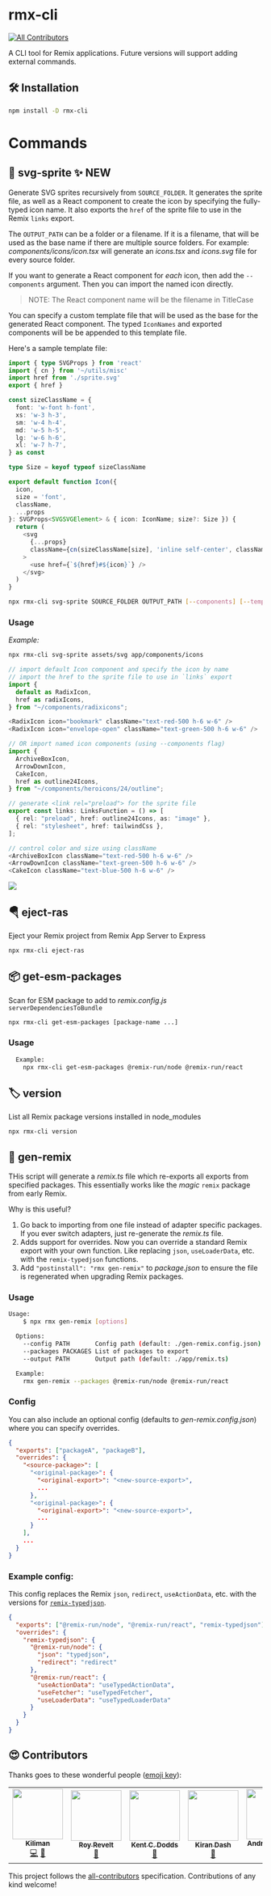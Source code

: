 # rmx-cli

<!-- ALL-CONTRIBUTORS-BADGE:START - Do not remove or modify this section -->
[![All Contributors](https://img.shields.io/badge/all_contributors-5-orange.svg?style=flat-square)](#contributors-)
<!-- ALL-CONTRIBUTORS-BADGE:END -->

A CLI tool for Remix applications. Future versions will support adding external
commands.

## 🛠 Installation

```bash
npm install -D rmx-cli
```

# Commands

## 🎁 svg-sprite ✨ NEW

Generate SVG sprites recursively from `SOURCE_FOLDER`. It generates the sprite file,
as well as a React component to create the icon by specifying the fully-typed icon name.
It also exports the `href` of the sprite file to use in the Remix `links` export.

The `OUTPUT_PATH` can be a folder or a filename. If it is a filename, that will be used
as the base name if there are multiple source folders. For example:
_components/icons/icon.tsx_ will generate an _icons.tsx_ and _icons.svg_ file for every
source folder.

If you want to generate a React component for _each_ icon, then add the `--components`
argument. Then you can import the named icon directly.

> NOTE: The React component name will be the filename in TitleCase

You can specify a custom template file that will be used as the base for the generated
React component. The typed `IconNames` and exported components will be be appended to this
template file.

Here's a sample template file:

```ts
import { type SVGProps } from 'react'
import { cn } from '~/utils/misc'
import href from './sprite.svg'
export { href }

const sizeClassName = {
  font: 'w-font h-font',
  xs: 'w-3 h-3',
  sm: 'w-4 h-4',
  md: 'w-5 h-5',
  lg: 'w-6 h-6',
  xl: 'w-7 h-7',
} as const

type Size = keyof typeof sizeClassName

export default function Icon({
  icon,
  size = 'font',
  className,
  ...props
}: SVGProps<SVGSVGElement> & { icon: IconName; size?: Size }) {
  return (
    <svg
      {...props}
      className={cn(sizeClassName[size], 'inline self-center', className)}
    >
      <use href={`${href}#${icon}`} />
    </svg>
  )
}
```

```bash
npx rmx-cli svg-sprite SOURCE_FOLDER OUTPUT_PATH [--components] [--template=TEMPLATE_FILE]
```

### Usage

_Example:_

```bash
npx rmx-cli svg-sprite assets/svg app/components/icons
```

```ts
// import default Icon component and specify the icon by name
// import the href to the sprite file to use in `links` export
import {
  default as RadixIcon,
  href as radixIcons,
} from "~/components/radixicons";

<RadixIcon icon="bookmark" className="text-red-500 h-6 w-6" />
<RadixIcon icon="envelope-open" className="text-green-500 h-6 w-6" />

// OR import named icon components (using --components flag)
import {
  ArchiveBoxIcon,
  ArrowDownIcon,
  CakeIcon,
  href as outline24Icons,
} from "~/components/heroicons/24/outline";

// generate <link rel="preload"> for the sprite file
export const links: LinksFunction = () => [
  { rel: "preload", href: outline24Icons, as: "image" },
  { rel: "stylesheet", href: tailwindCss },
];

// control color and size using className
<ArchiveBoxIcon className="text-red-500 h-6 w-6" />
<ArrowDownIcon className="text-green-500 h-6 w-6" />
<CakeIcon className="text-blue-500 h-6 w-6" />
```

<img src="./images/svg-sprite.png" style="max-width:400px">

## 🪂 eject-ras

Eject your Remix project from Remix App Server to Express

```bash
npx rmx-cli eject-ras
```

## 📦 get-esm-packages

Scan for ESM package to add to _remix.config.js_ `serverDependenciesToBundle`

```bash
npx rmx-cli get-esm-packages [package-name ...]
```

### Usage

```bash
  Example:
    npx rmx-cli get-esm-packages @remix-run/node @remix-run/react
```

## 🏷️ version

List all Remix package versions installed in node_modules

```bash
npx rmx-cli version
```

## 🚀 gen-remix

THis script will generate a _remix.ts_ file which re-exports all exports
from specified packages. This essentially works like the _magic_ `remix`
package from early Remix.

Why is this useful?

1. Go back to importing from one file instead of adapter specific packages. If you ever switch adapters, just re-generate the _remix.ts_ file.
2. Adds support for overrides. Now you can override a standard Remix export with your own function. Like replacing `json`, `useLoaderData`, etc. with the `remix-typedjson` functions.
3. Add `"postinstall": "rmx gen-remix"` to _package.json_ to ensure the file is regenerated when upgrading Remix packages.

### Usage

```bash
Usage:
    $ npx rmx gen-remix [options]

  Options:
    --config PATH       Config path (default: ./gen-remix.config.json)
    --packages PACKAGES List of packages to export
    --output PATH       Output path (default: ./app/remix.ts)

  Example:
    rmx gen-remix --packages @remix-run/node @remix-run/react
```

### Config

You can also include an optional config (defaults to _gen-remix.config.json_) where you can specify overrides.

```json
{
  "exports": ["packageA", "packageB"],
  "overrides": {
    "<source-package>": [
      "<original-package>": {
        "<original-export>": "<new-source-export>",
        ...
      },
      "<original-package>": {
        "<original-export>": "<new-source-export>",
        ...
      }
    ],
    ...
  }
}
```

### Example config:

This config replaces the Remix `json`, `redirect`, `useActionData`, etc. with the versions for [`remix-typedjson`](https://github.com/kiliman/remix-typedjson).

```json
{
  "exports": ["@remix-run/node", "@remix-run/react", "remix-typedjson"],
  "overrides": {
    "remix-typedjson": {
      "@remix-run/node": {
        "json": "typedjson",
        "redirect": "redirect"
      },
      "@remix-run/react": {
        "useActionData": "useTypedActionData",
        "useFetcher": "useTypedFetcher",
        "useLoaderData": "useTypedLoaderData"
      }
    }
  }
}
```

## 😍 Contributors

Thanks goes to these wonderful people ([emoji key](https://allcontributors.org/docs/en/emoji-key)):

<!-- ALL-CONTRIBUTORS-LIST:START - Do not remove or modify this section -->
<!-- prettier-ignore-start -->
<!-- markdownlint-disable -->
<table>
  <tr>
    <td align="center"><a href="https://kiliman.dev/"><img src="https://avatars.githubusercontent.com/u/47168?v=4?s=100" width="100px;" alt=""/><br /><sub><b>Kiliman</b></sub></a><br /><a href="https://github.com/Kiliman/rmx-cli/commits?author=kiliman" title="Code">💻</a> <a href="https://github.com/Kiliman/rmx-cli/commits?author=kiliman" title="Documentation">📖</a></td>
    <td align="center"><a href="https://codsen.com/os/"><img src="https://avatars.githubusercontent.com/u/8344688?v=4?s=100" width="100px;" alt=""/><br /><sub><b>Roy Revelt</b></sub></a><br /><a href="https://github.com/Kiliman/rmx-cli/commits?author=revelt" title="Documentation">📖</a></td>
    <td align="center"><a href="https://kentcdodds.com/"><img src="https://avatars.githubusercontent.com/u/1500684?v=4?s=100" width="100px;" alt=""/><br /><sub><b>Kent C. Dodds</b></sub></a><br /><a href="https://github.com/Kiliman/rmx-cli/commits?author=kentcdodds" title="Documentation">📖</a></td>
    <td align="center"><a href="http://bgwebagency.in/"><img src="https://avatars.githubusercontent.com/u/13310363?v=4?s=100" width="100px;" alt=""/><br /><sub><b>Kiran Dash</b></sub></a><br /><a href="https://github.com/Kiliman/rmx-cli/commits?author=kirandash" title="Documentation">📖</a></td>
    <td align="center"><a href="https://github.com/andrewcohen"><img src="https://avatars.githubusercontent.com/u/1016046?v=4?s=100" width="100px;" alt=""/><br /><sub><b>Andrew Cohen</b></sub></a><br /><a href="https://github.com/Kiliman/rmx-cli/commits?author=andrewcohen" title="Code">💻</a></td>
  </tr>
</table>

<!-- markdownlint-restore -->
<!-- prettier-ignore-end -->

<!-- ALL-CONTRIBUTORS-LIST:END -->

This project follows the [all-contributors](https://github.com/all-contributors/all-contributors) specification. Contributions of any kind welcome!
